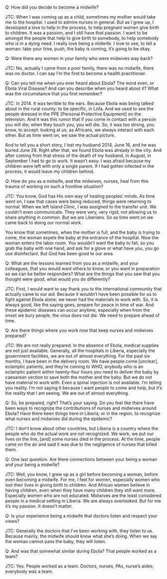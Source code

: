 Q: How did you decide to become a midwife?

JTC: When I was coming up as a child, sometimes my mother would take me to the hospital. I used to admire nurses in general. But as I grew up, I developed a love to help in the process, to help pregnant women give birth to children. It was a passion, and I still have that passion. I want to be amongst the people that help to give birth to somebody, to help somebody who is in a dying need. I really love being a midwife. I love to see, to tell a woman: take your time, push, the baby is coming, it’s going to be okay.

Q: Were there any women in your family who were midwives way back?

JTC: No, actually I came from a poor family, there was no midwife, there was no doctor. I can say I’m the first to become a health practitioner.

Q: Can you tell me when you ever heard about Ebola? The word even, or Ebola Viral Disease? And can you describe when you heard about it? What was the circumstance that you first remember?

JTC: In 2014. It was terrible to the ears. Because Ebola was being talked about in the rural county: to be specific, in Lofa. And we used to see the people dressed in the PPE [Personal Protective Equipment] on the television. And it was this rumor that if you come in contact with a person you will die; when they touch you, you will die. So, it was too strong, you know, to accept: looking at us, as Africans, we always interact with each other. But as time went on, we saw the actual picture.

And to tell you a short story, I lost my husband 2014, June 16, and he was buried June 28. Right after that, we found Ebola was already in the city. And after coming from that stress of the death of my husband, in August, in September I had to go to work. It wasn’t easy. I was afraid because my children were left with only a single parent. If I had gotten infected in the process, it would leave my children behind.

Q: How do you as a midwife, and the midwives, nurses, heal from this trauma of working on such a frontline situation?

JTC: You know, God has His own way of healing peoples’ minds. As time went on, I saw that cases were being reduced, things were returning to normal. When we left Island Clinic, I was assigned to the transfer unit. We couldn’t even communicate. They were very, very rigid, not allowing us to share anything in common. But we are Liberians. So as time went on we came back to doing our normal work.

You know that sometimes, when the mother is full, and the baby is trying to come, the woman expels the baby at the entrance of the hospital. Now the woman enters the labor room. You wouldn’t want the baby to fall, so you grab the baby with one hand, and ask for a glove or what have you, you go use disinfectant. But God has been good to our area.

Q: What are the lessons learned from you as a midwife, and your colleagues, that you would want others to know, or you want in preparation so we can be better responders? What are the things that you saw that you thought were good, what would you do differently?

JTC: First, I would want to say thank you to the international community that actually came to our aid. Because it wouldn’t have been possible for us to fight against Ebola alone; we never had the materials to work with. So, it is always good, like the saying goes, prepare for peace in time of war. And these epidemic diseases can occur anytime, especially when from the onset we bury people, the virus does not die. We need to prepare ahead of time.

Q: Are there things where you work now that keep nurses and midwives prepared?

JTC: We are not really prepared. In the absence of Ebola, medical supplies are not just available. Generally, all the hospitals in Liberia, especially the government facilities, we are out of almost everything. For the past six months, I have been in the delivery room. We have people come [unclear], eclamptic patients, and they’re coming to WHO, anybody who is an eclamptic patient within twenty-four hours you need to deliver the baby by caesarean section to save both the mother and the baby. But we do not have material to work with. Even a spinal injection is not available. I’m telling you reality. I’m not saying it because I want people to come and help, but it’s the reality that I am seeing. We are out of almost everything.

Q: So, be prepared, right? That’s your saying. Do you feel like there have been ways to recognize the contributions of nurses and midwives around Ebola? Have there been things here in Liberia, or in the region, to recognize what nurses and midwives did during the epidemic?

JTC: I don’t know about other countries, but Liberia is a country where the people who do the actual work are not recognized. We work, we put our lives on the line, [and] some nurses died in the process. At the time, people came on the air and said it was due to the negligence of nurses that killed them.

Q: One last question. Are there connections between your being a woman and your being a midwife?

JTC: Well, you know, I grew up as a girl before becoming a woman, before even becoming a midwife. For me, I feel for women, especially women who lost their lives in giving birth to children. And African women believe in having children, even when they have many children they still want more. Especially women who are not educated. Midwives are the least considered people in a medical setting in Liberia. We are always overlooked. But for me it’s my passion. It doesn’t matter.

Q: Is your experience being a midwife that doctors listen and respect your views?

JTC: Generally the doctors that I’ve been working with, they listen to us. Because mainly, the midwife should know what she’s doing. When we say the woman cannot pass the baby, they will listen.

Q: And was that somewhat similar during Ebola? That people worked as a team?

JTC: Yes. People worked as a team. Doctors, nurses, PAs, nurse’s aides, everybody was a team.
